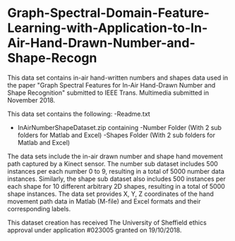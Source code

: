 # Graph-Spectral-Domain-Feature-Learning-with-Application-to-In-Air-Hand-Drawn-Number-and-Shape-Recogn
This data set contains in-air hand-written numbers and shapes data used in the paper "Graph Spectral Features for In-Air Hand-Drawn Number and Shape Recognition" submitted to IEEE Trans. Multimedia submitted in November 2018.

This data set contains the following:
-Readme.txt
- InAirNumberShapeDataset.zip containing
-Number Folder (With 2 sub folders for Matlab and Excel)
-Shapes Folder (With 2 sub folders for Matlab and Excel)

The data sets include the in-air drawn number and shape hand movement path captured by a Kinect sensor. The number sub dataset includes 500 instances per each number 0 to 9, resulting in a total of 5000 number data instances. Similarly, the shape sub dataset also includes 500 instances per each shape for 10 different arbitrary 2D shapes, resulting in a total of 5000 shape instances. The data set provides X, Y, Z coordinates of the hand movement path data in Matlab (M-file) and Excel formats and their corresponding labels. 

This dataset creation has received The University of Sheffield ethics approval under application #023005 granted on 19/10/2018.

